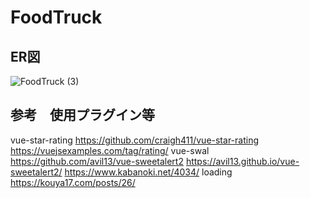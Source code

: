# FoodTruck


## ER図
![FoodTruck (3)](https://user-images.githubusercontent.com/54837280/131238191-90bc682f-379a-414d-9b37-0ed2fb759c0b.png)

## 参考　使用プラグイン等
vue-star-rating
https://github.com/craigh411/vue-star-rating  
https://vuejsexamples.com/tag/rating/
vue-swal
https://github.com/avil13/vue-sweetalert2
https://avil13.github.io/vue-sweetalert2/
https://www.kabanoki.net/4034/
loading
https://kouya17.com/posts/26/

